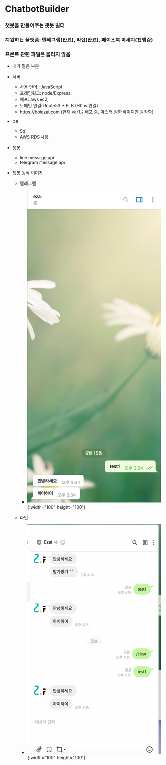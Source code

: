 # ChatbotBuilder
### 챗봇을 만들어주는 챗봇 빌더

### 지원하는 플랫폼: 텔레그램(완료), 라인(완료), 페이스북 메세지(진행중)

### 프론트 관련 파일은 올리지 않음



-  내가 맡은 부분
  - 서버
    - 사용 언어 : JavaScript
    - 프레임워크: node/Express
    - 배포: aws ec2, 
    - 도메인 연결: Route53 + ELB (Https 연결) 
    - https://botezai.com (현재 ver1.2 배포 중, 마스터 권한 아이디만 동작함)
  - DB
    - Sql
    - AWS RDS 사용
  - 챗봇
    - line message api
    - telegram message api 



- 챗봇 동작 이미지

  - 텔레그램
    - ![telegram](./telegram.png){:width="100" height="100"}

  - 라인 
    - ![line](./line.png){:width="100" height="100"}